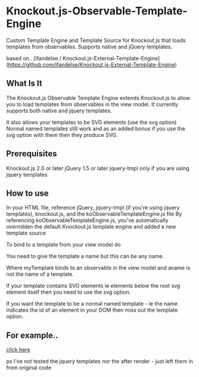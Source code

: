 # Knockout.js-Observable-Template-Engine

Custom Template Engine and Template Source for Knockout.js that loads templates from observables.
Supports native and jQuery templates.

based on..
[ifandelse / Knockout.js-External-Template-Engine] (https://github.com/ifandelse/Knockout.js-External-Template-Engine)

## What Is It
The Knockout.js Observable Template Engine extends Knockout.js to allow you to load templates from observables in the view model. 
It currently supports both native and jquery templates.

It also allows your templates to be SVG elements (use the svg option)
Normal named templates still work and as an added bonus if you use the svg option with them then they produce SVG.

## Prerequisites
Knockout.js 2.0 or later
jQuery 1.5 or later
jquery-tmpl only if you are using jquery templates

## How to use
In your HTML file, reference jQuery, jquery-tmpl (if you're using jquery templates), knockout.js, and the koObservableTemplateEngine.js file
By referencing koObservableTemplateEngine.js, you've automatically overridden the default Knockout.js template engine and added a new template source

To bind to a template from your view model do
    <div data-bind="template: { name: 'aname', template:myTemplate }"></div>

You need to give the template a name but this can be any name.

Where myTemplate binds to an observable in the view model and aname is not the name of a template.

If your template contains SVG elements ie elements below the root svg element itself then you need to use the svg option.
    <div data-bind="template: {svg:true, name: 'aname', template:myTemplate }"></div>

If you want the template to be a normal named template - ie the name indicates the id of an element in your DOM then miss out the template option.
    <div data-bind="template: { name: 'aname'}"></div>


## For example..
[click here](http://jsbin.com/ixaziz/15/edit)

ps I've not tested the jquery templates nor the after render - just left them in from original code

